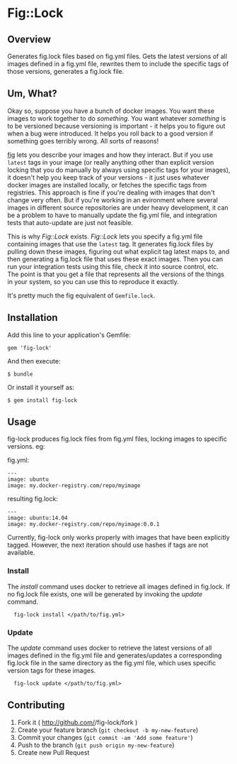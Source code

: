 # Fig::Lock

## Overview

Generates fig.lock files based on fig.yml files.
Gets the latest versions of all images defined in a
fig.yml file, rewrites them to include the specific tags 
of those versions, generates a fig.lock file.

## Um, What?

Okay so, suppose you have a bunch of docker images. You want these images to work together to do *something*.
You want whatever *something* is to be versioned because versioning is important - it helps you to figure out when a bug were introduced. It helps you roll back to a good version if something goes terribly wrong. All sorts of reasons!

[fig](http://orchardup.github.io/fig/index.html) lets you describe your images and how they interact. But if you use ```latest``` tags in your image (or really anything other than explicit version locking that you do manually by always using specific tags for your images), it doesn't help you keep track of your versions - it just uses whatever docker images are installed locally, or fetches the specific tags from registries. This approach is fine if you're dealing with images that don't change very often. But if you're working in an evironment where several images in different source repositories are under heavy development, it can be a problem to have to manually update the fig.yml file, and integration tests that auto-update are just not feasible.

This is why *Fig::Lock* exists. *Fig::Lock* lets you specify a fig.yml file containing images that use the ```latest``` tag. It generates fig.lock files by pulling down these images, figuring out what explicit tag latest maps to, and then generating a fig.lock file that uses these exact images. Then you can run your integration tests using this file, check it into source control, etc. The point is that you get a file that represents all the versions of the things in your system, so you can use this to reproduce it exactly.

It's pretty much the fig equivalent of ```Gemfile.lock```.

## Installation

Add this line to your application's Gemfile:

    gem 'fig-lock'

And then execute:

    $ bundle

Or install it yourself as:

    $ gem install fig-lock

## Usage

fig-lock produces fig.lock files from fig.yml files, locking images to specific versions.
eg:

fig.yml:
```
---
image: ubuntu
image: my.docker-registry.com/repo/myimage
```

resulting fig.lock:
```
---
image: ubuntu:14.04
image: my.docker-registry.com/repo/myimage:0.0.1
```

Currently, fig-lock only works properly with images that have been explicitly tagged. However, the next 
iteration should use hashes if tags are not available.

### Install
The *install* command uses docker to retrieve all images
defined in fig.lock. If no fig.lock file exists, one will
be generated by invoking the *update* command.
```
  fig-lock install </path/to/fig.yml>
```

### Update
The *update* command uses docker to retrieve the latest versions
of all images defined in the fig.yml file and generates/updates
a corresponding fig.lock file in the same directory as the fig.yml file,
which uses specific version tags for these images.
```
  fig-lock update </path/to/fig.yml>
```

## Contributing

1. Fork it ( http://github.com/<my-github-username>/fig-lock/fork )
2. Create your feature branch (`git checkout -b my-new-feature`)
3. Commit your changes (`git commit -am 'Add some feature'`)
4. Push to the branch (`git push origin my-new-feature`)
5. Create new Pull Request
